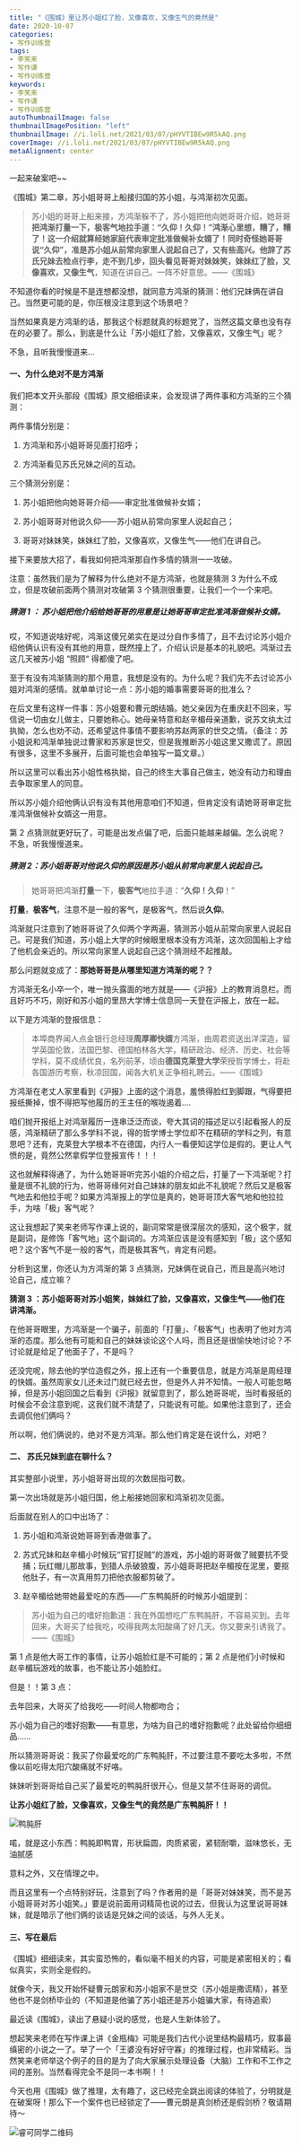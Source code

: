 ```yaml
---
title: "《围城》里让苏小姐红了脸，又像喜欢，又像生气的竟然是"
date: 2020-10-07
categories:
- 写作训练营
tags:
- 李笑来
- 写作课
- 写作训练营
keywords:
- 李笑来
- 写作课
- 写作训练营
autoThumbnailImage: false
thumbnailImagePosition: "left"
thumbnailImage: //i.loli.net/2021/03/07/pHYVTIBEw9R5kAQ.png
coverImage: //i.loli.net/2021/03/07/pHYVTIBEw9R5kAQ.png
metaAlignment: center
---
```

一起来破案吧~~
<!--more-->

<!-- toc -->

《围城》第二章，苏小姐哥哥上船接归国的苏小姐，与鸿渐初次见面。

> 苏小姐的哥哥上船来接，方鸿渐躲不了，苏小姐把他向她哥哥介绍，她哥哥**把鸿渐打量一下，极客气地拉手道：“久仰！久仰！”**鸿渐心里想，糟了，糟了！这一介绍就算经她家庭代表审定批准做候补女婿了！同时奇怪她哥哥说“久仰”，准是苏小姐从前常向家里人说起自己了，又有些高兴。他辞了苏氏兄妹去检点行李，走不到几步，回头看见**哥哥对妹妹笑，妹妹红了脸，又像喜欢，又像生气**，知道在讲自己。一阵不好意思。——《围城》

不知道你看的时候是不是连想都没想，就同意方鸿渐的猜测：他们兄妹俩在讲自己。当然更可能的是，你压根没注意到这个场景吧？

当然如果真是方鸿渐的话，那我这个标题就真的标题党了，当然这篇文章也没有存在的必要了。那么，到底是什么让「苏小姐红了脸，又像喜欢，又像生气」呢？

不急，且听我慢慢道来...

#### 一、为什么绝对不是方鸿渐

我们把本文开头那段《围城》原文细细读来，会发现讲了两件事和方鸿渐的三个猜测：

两件事情分别是：

1. 方鸿渐和苏小姐哥哥见面打招呼；

2. 方鸿渐看见苏氏兄妹之间的互动。

三个猜测分别是：

1. 苏小姐把他向她哥哥介绍——审定批准做候补女婿；

2. 苏小姐哥哥对他说久仰——苏小姐从前常向家里人说起自己；

3. 哥哥对妹妹笑，妹妹红了脸，又像喜欢，又像生气——他们在讲自己。

接下来要放大招了，看我如何把鸿渐那自作多情的猜测一一攻破。

注意：虽然我们是为了解释为什么绝对不是方鸿渐，也就是猜测 3 为什么不成立，但是攻破前面两个猜测对攻破第 3 个猜测很重要，让我们一个一个来吧。

##### 猜测 1 ： 苏小姐把他介绍给她哥哥的用意是让她哥哥审定批准鸿渐做候补女婿。

哎，不知道说啥好呢，鸿渐这傻兄弟实在是过分自作多情了，且不去讨论苏小姐介绍他俩认识有没有其他的用意，既然撞上了，介绍认识是基本的礼貌吧。鸿渐过去这几天被苏小姐 “照顾“ 得都傻了吧。

至于有没有鸿渐猜测的那个用意，我想是没有的。为什么呢？我们先不去讨论苏小姐对鸿渐的感情。就单单讨论一点：苏小姐的婚事需要哥哥的批准么？

在后文里有这样一件事：苏小姐要和曹元朗结婚。她父亲因为在重庆赶不回来，写信说一切由女儿做主，只要她称心。她母亲特意和赵辛楣母亲道歉，说苏文纨太过执拗，怎么也劝不动，还希望这件事情不要影响苏赵两家的世交之情。（备注：苏小姐说和鸿渐单独说过曹家和苏家是世交，但是我推断苏小姐这里又撒谎了。原因有很多，这里不多展开，后面可能也会单独写一篇文章。）

所以这里可以看出苏小姐性格执拗，自己的终生大事自己做主，她没有动力和理由去争取家里人的同意。

所以苏小姐介绍他俩认识有没有其他用意咱们不知道，但肯定没有请她哥哥审定批准鸿渐做候补女婿这一用意。

第 2 点猜测就更好玩了，可能是出发点偏了吧，后面只能越来越偏。怎么说呢？不急，听我慢慢道来。

##### 猜测 2：苏小姐哥哥对他说久仰的原因是苏小姐从前常向家里人说起自己。

> 她哥哥把鸿渐**打量**一下，**极客气**地拉手道：“**久仰！久仰**！”

**打量**，**极客气**，注意不是一般的客气，是极客气，然后说**久仰**。

鸿渐就只注意到了她哥哥说了久仰两个字两遍，猜测苏小姐从前常向家里人说起自己。可是我们知道，苏小姐上大学的时候眼里根本没有方鸿渐，这次回国船上才给了他机会亲近的。所以常向家里人说起自己这个猜测经不起推敲。

那么问题就变成了：**那她哥哥是从哪里知道方鸿渐的呢？？**

方鸿渐无名小卒一个，唯一抛头露面的地方就是——《沪报》上的教育消息栏。而且好巧不巧，刚好和苏小姐的里昂大学博士信息同一天登在沪报上，放在一起。

以下是方鸿渐的登报信息：

> 本埠商界闻人点金银行总经理**周厚卿快婿**方鸿渐，由周君资送出洋深造，留学英国伦敦，法国巴黎、德国柏林各大学，精研政治、经济、历史、社会等学科，莫不成绩优良，名列前茅，顷由**德国克莱登大学**荣授哲学博士，将赴各国游历考察，秋凉回国，闻各大机关正争相礼聘云。——《围城》

方鸿渐在老丈人家里看到《沪报》上面的这个消息，羞愤得脸红到脚跟，气得要把报纸撕掉，恨不得把写他履历的王主任的喉咙遏着....

咱们抛开报纸上对鸿渐履历⼀连串泛泛⽽谈，夸⼤其词的描述足以引起看报人的反感，鸿渐精研了那么多学科不说，得的哲学博士学位却不在精研的学科之列，有意思吧？还有，克莱登大学根本不在德国，内行人一看便知这学位是假的。更让人气愤的是，竟然公然拿假学位登报宣传！！！

这也就解释得通了，为什么她哥哥听完苏小姐的介绍之后，打量了一下鸿渐呢？打量是很不礼貌的行为，他哥哥缘何对自己妹妹的朋友如此不礼貌呢？然后又是极客气地去和他拉手呢？如果方鸿渐报上的学位是真的，她哥哥顶大客气地和他拉拉手，为啥「极」客气呢？

这让我想起了笑来老师写作课上说的，副词常常是很深层次的感知，这个极字，就是副词，是修饰「客气地」这个副词的。方鸿渐应该是没有感知到「极」这个感知吧？这个客气不是一般的客气，而是极其客气，肯定有问题。

分析到这里，你还认为方鸿渐的第 3 点猜测，兄妹俩在说自己，而且是高兴地讨论自己，成立嘛？

**猜测 3 ：苏小姐哥哥对苏小姐笑，妹妹红了脸，又像喜欢，又像生气——他们在讲鸿渐。**

在他哥哥眼里，方鸿渐是一个骗子，前面的「打量」、「极客气」也表明了他对方鸿渐的态度。那么他有可能和自己的妹妹谈论这个人吗，而且还是很愉快地讨论？不讨论就是给足了他面子了，不是吗？

还没完呢，除去他的学位造假之外，报上还有一个重要信息，就是方鸿渐是周经理的快婿。虽然周家女儿还未过门就已经去世，但是外人并不知情。一般人可能忽略掉，但是苏小姐回国之后看到《沪报》就留意到了，那么她哥哥呢，当时看报纸的时候会不会注意到呢，这我们就不清楚了，只能说有可能。如果他注意到了，还会去调侃他们俩吗？

所以啊，他们俩说的，绝对不是方鸿渐。那么他们肯定是在说什么，对吧？

#### 二、 苏氏兄妹到底在聊什么？

其实整部小说里，苏小姐哥哥出现的次数屈指可数。

第一次出场就是苏小姐归国，他上船接她回家和鸿渐初次见面。

后面就在别人的口中出场了：

1. 苏小姐和鸿渐说她哥哥到香港做事了。

2. 苏式兄妹和赵辛楣小时候玩“官打捉贼”的游戏，苏小姐的哥哥做了贼要抗不受捕；玩红帽儿那故事，到猎人杀破狼腹，苏小姐哥哥把赵辛楣按在泥里，要抠他肚子，有一次真用剪刀把他衣服都剪破了。

3. 赵辛楣给她带她最爱吃的东西——广东鸭肫肝的时候苏小姐提到：

> 苏小姐为自己的嗜好抱歉道：我在外国想吃广东鸭肫肝，不容易买到。去年回来，大哥买了给我吃，咬得我两太阳酸痛了好几天。你又要来引诱我了。——《围城》

第 1 点是他大哥工作的事情，让苏小姐脸红是不可能的；第 2 点是他们小时候和赵辛楣玩游戏的故事，也不能让苏小姐脸红。

但是！！第 3 点：

去年回来，大哥买了给我吃——时间人物都吻合；

苏小姐为自己的嗜好抱歉——有意思，为啥为自己的嗜好抱歉呢？此处留给你细细品......

所以猜测哥哥说：我买了你最爱吃的广东鸭肫肝，不过要注意不要吃太多啦，不然像以前吃得太阳穴酸痛就不好咯。

妹妹听到哥哥给自己买了最爱吃的鸭肫肝很开心，但是又禁不住哥哥的调侃。

**让苏小姐红了脸，又像喜欢，又像生气的竟然是广东鸭肫肝！！**

![鸭肫肝](https://i.xue.cn/dead33.png)

喏，就是这小东西：鸭肫即鸭胃，形状扁圆，肉质紧密，紧韧耐嚼，滋味悠长，无油腻感

意料之外，又在情理之中。

而且这里有一个点特别好玩，注意到了吗？作者用的是「哥哥对妹妹笑，而不是苏小姐哥哥对苏小姐笑。」要是说前面用词精简也说的过去，但我认为这里说哥哥妹妹，就是暗示了他们俩的谈话是兄妹之间的谈话，与外人无关。

#### 三、写在最后

《围城》细细读来，其实蛮恐怖的，看似毫不相关的内容，可能是紧密相关的；看似真实，实则全是假的。

就像今天，我又开始怀疑曹元朗家和苏小姐家不是世交（苏小姐是撒谎精），甚至他也不是剑桥毕业的（不知道是他骗了苏小姐还是苏小姐骗大家，有待追索）

最近读《围城》，读出了悬疑小说的感觉，也是人生新体验了。

想起笑来老师在写作课上讲《金瓶梅》可能是我们古代小说里结构最精巧，叙事最缜密的小说之一了。举了一个「王婆没有好好守寡」的推理过程，也非常精彩。当然笑来老师举这个例子的目的是为了向大家展示处理设备（大脑）工作和不工作之间的差别。当然看得完全不是同一本书啊！！

今天也用《围城》做了推理，太有趣了，这已经完全跳出阅读的体验了，分明就是在破案呀！那么下一个案件也已经锁定了——曹元朗是真剑桥还是假剑桥？敬请期待～

![睿可同学二维码](https://i.xue.cn/cab116.png)